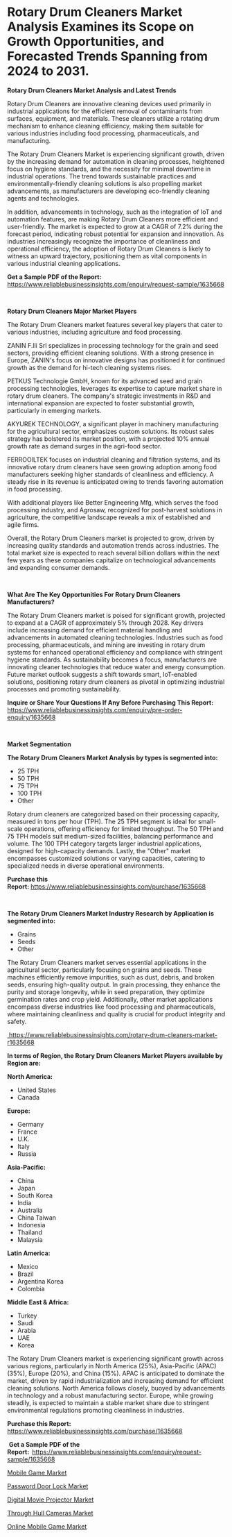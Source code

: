 <p><h1>Rotary Drum Cleaners Market Analysis Examines its Scope on Growth Opportunities, and Forecasted Trends Spanning from 2024 to 2031.</h1></p><p><strong>Rotary Drum Cleaners Market Analysis and Latest Trends</strong></p>
<p><p>Rotary Drum Cleaners are innovative cleaning devices used primarily in industrial applications for the efficient removal of contaminants from surfaces, equipment, and materials. These cleaners utilize a rotating drum mechanism to enhance cleaning efficiency, making them suitable for various industries including food processing, pharmaceuticals, and manufacturing.</p><p>The Rotary Drum Cleaners Market is experiencing significant growth, driven by the increasing demand for automation in cleaning processes, heightened focus on hygiene standards, and the necessity for minimal downtime in industrial operations. The trend towards sustainable practices and environmentally-friendly cleaning solutions is also propelling market advancements, as manufacturers are developing eco-friendly cleaning agents and technologies.</p><p>In addition, advancements in technology, such as the integration of IoT and automation features, are making Rotary Drum Cleaners more efficient and user-friendly. The market is expected to grow at a CAGR of 7.2% during the forecast period, indicating robust potential for expansion and innovation. As industries increasingly recognize the importance of cleanliness and operational efficiency, the adoption of Rotary Drum Cleaners is likely to witness an upward trajectory, positioning them as vital components in various industrial cleaning applications.</p></p>
<p><strong>Get a Sample PDF of the Report:&nbsp;</strong> <a href="https://www.reliablebusinessinsights.com/enquiry/request-sample/1635668">https://www.reliablebusinessinsights.com/enquiry/request-sample/1635668</a></p>
<p>&nbsp;</p>
<p><strong>Rotary Drum Cleaners Major Market Players</strong></p>
<p><p>The Rotary Drum Cleaners market features several key players that cater to various industries, including agriculture and food processing. </p><p>ZANIN F.lli Srl specializes in processing technology for the grain and seed sectors, providing efficient cleaning solutions. With a strong presence in Europe, ZANIN's focus on innovative designs has positioned it for continued growth as the demand for hi-tech cleaning systems rises.</p><p>PETKUS Technologie GmbH, known for its advanced seed and grain processing technologies, leverages its expertise to capture market share in rotary drum cleaners. The company's strategic investments in R&D and international expansion are expected to foster substantial growth, particularly in emerging markets.</p><p>AKYUREK TECHNOLOGY, a significant player in machinery manufacturing for the agricultural sector, emphasizes custom solutions. Its robust sales strategy has bolstered its market position, with a projected 10% annual growth rate as demand surges in the agri-food sector.</p><p>FERROOILTEK focuses on industrial cleaning and filtration systems, and its innovative rotary drum cleaners have seen growing adoption among food manufacturers seeking higher standards of cleanliness and efficiency. A steady rise in its revenue is anticipated owing to trends favoring automation in food processing.</p><p>With additional players like Better Engineering Mfg, which serves the food processing industry, and Agrosaw, recognized for post-harvest solutions in agriculture, the competitive landscape reveals a mix of established and agile firms. </p><p>Overall, the Rotary Drum Cleaners market is projected to grow, driven by increasing quality standards and automation trends across industries. The total market size is expected to reach several billion dollars within the next few years as these companies capitalize on technological advancements and expanding consumer demands.</p></p>
<p>&nbsp;</p>
<p><strong>What Are The Key Opportunities For Rotary Drum Cleaners Manufacturers?</strong></p>
<p><p>The Rotary Drum Cleaners market is poised for significant growth, projected to expand at a CAGR of approximately 5% through 2028. Key drivers include increasing demand for efficient material handling and advancements in automated cleaning technologies. Industries such as food processing, pharmaceuticals, and mining are investing in rotary drum systems for enhanced operational efficiency and compliance with stringent hygiene standards. As sustainability becomes a focus, manufacturers are innovating cleaner technologies that reduce water and energy consumption. Future market outlook suggests a shift towards smart, IoT-enabled solutions, positioning rotary drum cleaners as pivotal in optimizing industrial processes and promoting sustainability.</p></p>
<p><strong>Inquire or Share Your Questions If Any Before Purchasing This Report:</strong> <a href="https://www.reliablebusinessinsights.com/enquiry/pre-order-enquiry/1635668">https://www.reliablebusinessinsights.com/enquiry/pre-order-enquiry/1635668</a></p>
<p>&nbsp;</p>
<p><strong>Market Segmentation</strong></p>
<p><strong>The Rotary Drum Cleaners Market Analysis by types is segmented into:</strong></p>
<p><ul><li>25 TPH</li><li>50 TPH</li><li>75 TPH</li><li>100 TPH</li><li>Other</li></ul></p>
<p><p>Rotary drum cleaners are categorized based on their processing capacity, measured in tons per hour (TPH). The 25 TPH segment is ideal for small-scale operations, offering efficiency for limited throughput. The 50 TPH and 75 TPH models suit medium-sized facilities, balancing performance and volume. The 100 TPH category targets larger industrial applications, designed for high-capacity demands. Lastly, the "Other" market encompasses customized solutions or varying capacities, catering to specialized needs in diverse operational environments.</p></p>
<p><strong>Purchase this Report:&nbsp;</strong><a href="https://www.reliablebusinessinsights.com/purchase/1635668">https://www.reliablebusinessinsights.com/purchase/1635668</a></p>
<p>&nbsp;</p>
<p><strong>The Rotary Drum Cleaners Market Industry Research by Application is segmented into:</strong></p>
<p><ul><li>Grains</li><li>Seeds</li><li>Other</li></ul></p>
<p><p>The Rotary Drum Cleaners market serves essential applications in the agricultural sector, particularly focusing on grains and seeds. These machines efficiently remove impurities, such as dust, debris, and broken seeds, ensuring high-quality output. In grain processing, they enhance the purity and storage longevity, while in seed preparation, they optimize germination rates and crop yield. Additionally, other market applications encompass diverse industries like food processing and pharmaceuticals, where maintaining cleanliness and quality is crucial for product integrity and safety.</p></p>
<p><a href="https://www.reliablebusinessinsights.com/rotary-drum-cleaners-market-r1635668">&nbsp;https://www.reliablebusinessinsights.com/rotary-drum-cleaners-market-r1635668</a></p>
<p><strong>In terms of Region, the Rotary Drum Cleaners Market Players available by Region are:</strong></p>
<p>
    <p> <strong> North America: </strong>
        <ul>
            <li>United States</li>
            <li>Canada</li>
        </ul>
        </p> 
    <p> <strong> Europe: </strong>
        <ul>
            <li>Germany</li>
            <li>France</li>
            <li>U.K.</li>
            <li>Italy</li>
            <li>Russia</li>
        </ul>
        </p> 
    <p> <strong> Asia-Pacific: </strong>
        <ul>
            <li>China</li>
            <li>Japan</li>
            <li>South Korea</li>
            <li>India</li>
            <li>Australia</li>
            <li>China Taiwan</li>
            <li>Indonesia</li>
            <li>Thailand</li>
            <li>Malaysia</li>
        </ul>
        </p> 
    <p> <strong> Latin America: </strong>
        <ul>
            <li>Mexico</li>
            <li>Brazil</li>
            <li>Argentina Korea</li>
            <li>Colombia</li>
        </ul>
        </p> 
    <p> <strong> Middle East & Africa: </strong>
        <ul>
            <li>Turkey</li>
            <li>Saudi</li>
            <li>Arabia</li>
            <li>UAE</li>
            <li>Korea</li>
        </ul>
    </p>
    </p>
<p><p>The Rotary Drum Cleaners market is experiencing significant growth across various regions, particularly in North America (25%), Asia-Pacific (APAC) (35%), Europe (20%), and China (15%). APAC is anticipated to dominate the market, driven by rapid industrialization and increasing demand for efficient cleaning solutions. North America follows closely, buoyed by advancements in technology and a robust manufacturing sector. Europe, while growing steadily, is expected to maintain a stable market share due to stringent environmental regulations promoting cleanliness in industries.</p></p>
<p><strong>Purchase this Report: </strong><a href="https://www.reliablebusinessinsights.com/purchase/1635668">https://www.reliablebusinessinsights.com/purchase/1635668</a></p>
<p>&nbsp;<strong>Get a Sample PDF of the Report:&nbsp;&nbsp;</strong><a href="https://www.reliablebusinessinsights.com/enquiry/request-sample/1635668">https://www.reliablebusinessinsights.com/enquiry/request-sample/1635668</a></p>
<p><strong></strong></p>
<p><p><a href="https://www.linkedin.com/pulse/mobile-game-market-industry-trends-forecast-period-from-2024-2031-seeve?trackingId=mlxvLfPESbKVmXLqPkucmA%3D%3D">Mobile Game Market</a></p><p><a href="https://issuu.com/reportprime-2/docs/password-door-lock-market-size-2030_4df687d912f060">Password Door Lock Market</a></p><p><a href="https://issuu.com/reportprime-2/docs/digital-movie-projector-market-size_5dabf077da0053">Digital Movie Projector Market</a></p><p><a href="https://github.com/MegiBogdani1953/Market-Research-Report-List-1/blob/main/through-hull-cameras-market.md">Through Hull Cameras Market</a></p><p><a href="https://www.linkedin.com/pulse/online-mobile-game-industry-forecast-market-shifts-strategic-2sp8e">Online Mobile Game Market</a></p></p>